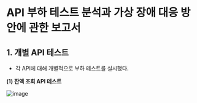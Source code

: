 # API 부하 테스트 분석과 가상 장애 대응 방안에 관한 보고서



## 1. 개별 API 테스트

- 각 API에 대해 개별적으로 부하 테스트를 실시했다.

**(1) 잔액 조회 API 테스트**

![image](https://github.com/user-attachments/assets/d1d997ec-9073-43ce-a7f5-e1b93ab8f08b)

